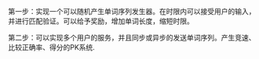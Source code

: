 第一步：实现一个可以随机产生单词序列发生器。在时限内可以接受用户的输入，并进行匹配验证。可以给予奖励，增加单词长度，缩短时限。

第二步：可以实现多个用户的服务，并且同步或异步的发送单词序列。产生竞速、比较正确率、得分的PK系统.
